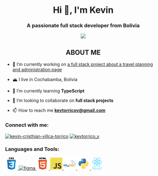 <h1 align="center">Hi 👋, I'm Kevin</h1>
<h3 align="center">A passionate full stack developer from Bolivia</h3>
<p align="center">
  <img src="https://cdni.iconscout.com/illustration/premium/thumb/full-stack-developer-illustration-download-in-svg-png-gif-file-formats--binary-coding-design-digital-modern-technology-pack-development-illustrations-1651585.png" width="500" />
</p>
<h2 align="center">ABOUT ME</h2>

- 🔭 I’m currently working on [a full stack project about a travel planning and administration page](https://github.com/kev-torrico/Trippy-kev-torrico)
  
- 🏔️ I live in Cochabamba, Bolivia

- 🌱 I’m currently learning **TypeScript**

- 👯 I’m looking to collaborate on **full stack projects**

- 📫 How to reach me **kevtorricov@gmail.com**

<h3 align="left">Connect with me:</h3>
<p align="left">
<a href="https://linkedin.com/in/kevin-cristhian-villca-torrico" target="blank"><img align="center" src="https://raw.githubusercontent.com/rahuldkjain/github-profile-readme-generator/master/src/images/icons/Social/linked-in-alt.svg" alt="kevin-cristhian-villca-torrico" height="30" width="40" /></a>
<a href="https://discord.gg/kevtorrico_v" target="blank"><img align="center" src="https://raw.githubusercontent.com/rahuldkjain/github-profile-readme-generator/master/src/images/icons/Social/discord.svg" alt="kevtorrico_v" height="30" width="40" /></a>
</p>

<h3 align="left">Languages and Tools:</h3>
<p align="left"> <a href="https://www.w3schools.com/css/" target="_blank" rel="noreferrer"> <img src="https://raw.githubusercontent.com/devicons/devicon/master/icons/css3/css3-original-wordmark.svg" alt="css3" width="40" height="40"/> </a> <a href="https://www.figma.com/" target="_blank" rel="noreferrer"> <img src="https://www.vectorlogo.zone/logos/figma/figma-icon.svg" alt="figma" width="40" height="40"/> </a> <a href="https://www.w3.org/html/" target="_blank" rel="noreferrer"> <img src="https://raw.githubusercontent.com/devicons/devicon/master/icons/html5/html5-original-wordmark.svg" alt="html5" width="40" height="40"/> </a> <a href="https://developer.mozilla.org/en-US/docs/Web/JavaScript" target="_blank" rel="noreferrer"> <img src="https://raw.githubusercontent.com/devicons/devicon/master/icons/javascript/javascript-original.svg" alt="javascript" width="40" height="40"/> </a> <a href="https://www.mysql.com/" target="_blank" rel="noreferrer"> <img src="https://raw.githubusercontent.com/devicons/devicon/master/icons/mysql/mysql-original-wordmark.svg" alt="mysql" width="40" height="40"/> </a> <a href="https://www.python.org" target="_blank" rel="noreferrer"> <img src="https://raw.githubusercontent.com/devicons/devicon/master/icons/python/python-original.svg" alt="python" width="40" height="40"/> </a> <a href="https://reactjs.org/" target="_blank" rel="noreferrer"> <img src="https://raw.githubusercontent.com/devicons/devicon/master/icons/react/react-original-wordmark.svg" alt="react" width="40" height="40"/> </a> </p>
